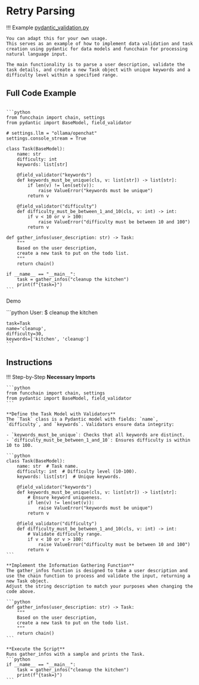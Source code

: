 <!-- markdownlint-disable MD033 MD046 -->
# Retry Parsing

!!! Example
    [pydantic_validation.py](https://github.com/shroominic/funcchain/blob/main/examples/pydantic_validation.py)

    You can adapt this for your own usage.
    This serves as an example of how to implement data validation and task creation using pydantic for data models and funcchain for processing natural language input.

    The main functionality is to parse a user description, validate the task details, and create a new Task object with unique keywords and a difficulty level within a specified range.

## Full Code Example

<pre><code id="codeblock">
```python
from funcchain import chain, settings
from pydantic import BaseModel, field_validator

# settings.llm = "ollama/openchat"
settings.console_stream = True

class Task(BaseModel):
    name: str
    difficulty: int
    keywords: list[str]

    @field_validator("keywords")
    def keywords_must_be_unique(cls, v: list[str]) -> list[str]:
        if len(v) != len(set(v)):
            raise ValueError("keywords must be unique")
        return v

    @field_validator("difficulty")
    def difficulty_must_be_between_1_and_10(cls, v: int) -> int:
        if v < 10 or v > 100:
            raise ValueError("difficulty must be between 10 and 100")
        return v

def gather_infos(user_description: str) -> Task:
    """
    Based on the user description,
    create a new task to put on the todo list.
    """
    return chain()

if __name__ == "__main__":
    task = gather_infos("cleanup the kitchen")
    print(f"{task=}")
```
</code></pre>

Demo

<div class="termy">
    ```python
    User:
    $ cleanup the kitchen

    task=Task
    name='cleanup',
    difficulty=30,
    keywords=['kitchen', 'cleanup']
    ```

</div>

## Instructions

!!! Step-by-Step
    **Necessary Imports**

    ```python
    from funcchain import chain, settings
    from pydantic import BaseModel, field_validator
    ```

    **Define the Task Model with Validators**
    The `Task` class is a Pydantic model with fields: `name`, `difficulty`, and `keywords`. Validators ensure data integrity:

    - `keywords_must_be_unique`: Checks that all keywords are distinct.
    - `difficulty_must_be_between_1_and_10`: Ensures difficulty is within 10 to 100.

    ```python
    class Task(BaseModel):
        name: str  # Task name.
        difficulty: int  # Difficulty level (10-100).
        keywords: list[str]  # Unique keywords.

        @field_validator("keywords")
        def keywords_must_be_unique(cls, v: list[str]) -> list[str]:
            # Ensure keyword uniqueness.
            if len(v) != len(set(v)):
                raise ValueError("keywords must be unique")
            return v

        @field_validator("difficulty")
        def difficulty_must_be_between_1_and_10(cls, v: int) -> int:
            # Validate difficulty range.
            if v < 10 or v > 100:
                raise ValueError("difficulty must be between 10 and 100")
            return v
    ```

    **Implement the Information Gathering Function**
    The gather_infos function is designed to take a user description and use the chain function to process and validate the input, returning a new Task object.
    Adjust the string description to match your purposes when changing the code above.

    ```python
    def gather_infos(user_description: str) -> Task:
        """
        Based on the user description,
        create a new task to put on the todo list.
        """
        return chain()
    ```

    **Execute the Script**
    Runs gather_infos with a sample and prints the Task.
    ```python
    if __name__ == "__main__":
        task = gather_infos("cleanup the kitchen")
        print(f"{task=}")
    ```
